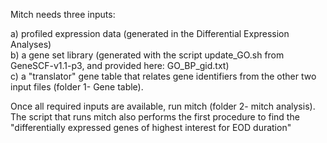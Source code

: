 Mitch needs three inputs: 

a) profiled expression data (generated in the Differential Expression Analyses)  
b) a gene set library (generated with the script update_GO.sh from GeneSCF-v1.1-p3, and provided here: GO_BP_gid.txt)  
c) a "translator" gene table that relates gene identifiers from the other two input files (folder 1- Gene table). 

Once all required inputs are available, run mitch (folder 2- mitch analysis). The script that runs mitch also performs the first procedure to find the "differentially expressed genes of highest interest for EOD duration"

